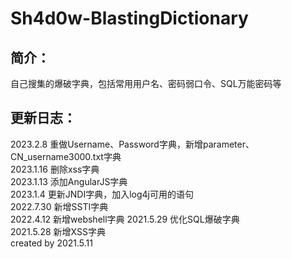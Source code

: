 # Sh4d0w-BlastingDictionary  
## 简介：  
自己搜集的爆破字典，包括常用用户名、密码弱口令、SQL万能密码等  

## 更新日志：  
2023.2.8 重做Username、Password字典，新增parameter、CN_username3000.txt字典  
2023.1.16 删除xss字典  
2023.1.13 添加AngularJS字典  
2023.1.4 更新JNDI字典，加入log4j可用的语句  
2022.7.30 新增SSTI字典  
2022.4.12 新增webshell字典
2021.5.29 优化SQL爆破字典  
2021.5.28 新增XSS字典  
created by 2021.5.11  
